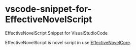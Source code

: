 # vscode-snippet-for-EffectiveNovelScript

EffectiveNovelScript Snippet for VisualStudioCode

EffectiveNovelScript is novel script in use [EffectiveNovelCore](https://github.com/mui-z/EffectiveNovelScript).
